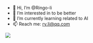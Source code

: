 - 👋 Hi, I’m @Ringo-li
- 👀 I’m interested in to be better
- 🌱 I’m currently learning related to AI
- 📫 Reach me: ry.li@qq.com
  
![](https://github-readme-stats.vercel.app/api?username=Ringo-li&show_icons=true&count_private=true&theme=vue&hide=issues)

